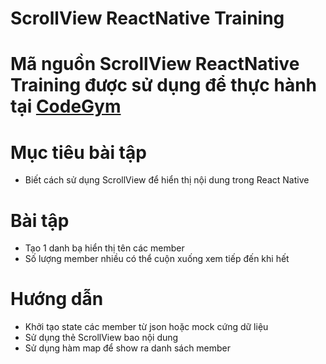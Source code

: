 # ScrollView ReactNative Training
# Mã nguồn ScrollView ReactNative Training được sử dụng để thực hành tại [CodeGym](https://codegym.vn)

# Mục tiêu bài tập
- Biết cách sử dụng ScrollView để hiển thị nội dung trong React Native

# Bài tập

- Tạo 1 danh bạ hiển thị tên các member
- Số lượng member nhiều có thể cuộn xuống xem tiếp đến khi hết

# Hướng dẫn

- Khởi tạo state các member từ json hoặc mock cứng dữ liệu
- Sử dụng thẻ ScrollView bao nội dung
- Sử dụng hàm map để show ra danh sách member 
